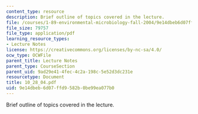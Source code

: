 ```yaml
---
content_type: resource
description: Brief outline of topics covered in the lecture.
file: /courses/1-89-environmental-microbiology-fall-2004/9e14dbeb6d07ffd9582b0be99ea077b0_10_28_04.pdf
file_size: 79757
file_type: application/pdf
learning_resource_types:
- Lecture Notes
license: https://creativecommons.org/licenses/by-nc-sa/4.0/
ocw_type: OCWFile
parent_title: Lecture Notes
parent_type: CourseSection
parent_uid: 9ad29e41-4fec-4c2a-198c-5e52d3dc231e
resourcetype: Document
title: 10_28_04.pdf
uid: 9e14dbeb-6d07-ffd9-582b-0be99ea077b0
---
```

Brief outline of topics covered in the lecture.